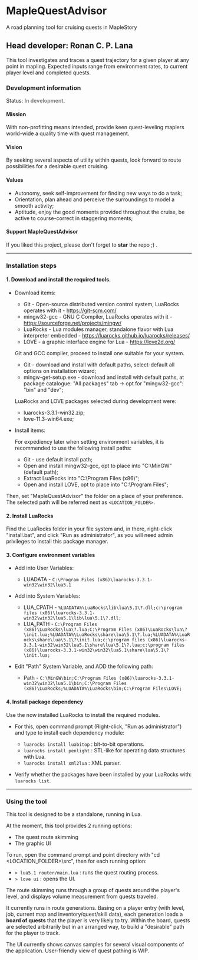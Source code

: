 # MapleQuestAdvisor
 A road planning tool for cruising quests in MapleStory

## Head developer: Ronan C. P. Lana

This tool investigates and traces a quest trajectory for a given player at any point in mapling.
Expected inputs range from environment rates, to current player level and completed quests.

### Development information

Status: <span style="color:grey">__In development__</span>.

#### Mission

With non-profitting means intended, provide keen quest-leveling maplers world-wide a quality time with quest management.

#### Vision

By seeking several aspects of utility within quests, look forward to route possibilities for a desirable quest cruising.

#### Values

* Autonomy, seek self-improvement for finding new ways to do a task;
* Orientation, plan ahead and perceive the surroundings to model a smooth activity;
* Aptitude, enjoy the good moments provided throughout the cruise, be active to course-correct in staggering moments;

#### Support MapleQuestAdvisor

If you liked this project, please don't forget to __star__ the repo ;) .

---
### Installation steps

#### 1. Download and install the required tools.

  + Download items:

    * Git - Open-source distributed version control system, LuaRocks operates with it - https://git-scm.com/
    * mingw32-gcc - GNU C Compiler, LuaRocks operates with it - https://sourceforge.net/projects/mingw/
    * LuaRocks - Lua modules manager, standalone flavor with Lua interpreter embedded - https://luarocks.github.io/luarocks/releases/
    * LOVE - a graphic interface engine for Lua - https://love2d.org/

    Git and GCC compiler, proceed to install one suitable for your system.

    * Git - download and install with default paths, select-default all options on installation wizard;
    * mingw-get-setup.exe - download and install with default paths, at package catalogue: "All packages" tab -> opt for "mingw32-gcc": "bin" and "dev";

    LuaRocks and LOVE packages selected during development were:

    * luarocks-3.3.1-win32.zip;
    * love-11.3-win64.exe;

  + Install items:

    For expediency later when setting environment variables, it is recommended to use the following install paths:

    * Git - use default install path;
    * Open and install mingw32-gcc, opt to place into "C:\MinGW" (default path);
    * Extract LuaRocks into "C:\Program Files (x86)";
    * Open and install LOVE, opt to place into "C:\Program Files";

  Then, set "MapleQuestAdvisor" the folder on a place of your preference. The selected path will be referred next as `<LOCATION_FOLDER>`.

#### 2. Install LuaRocks

  Find the LuaRocks folder in your file system and, in there, right-click "install.bat", and click "Run as administrator", as you will need admin privileges to install this package manager.

#### 3. Configure environment variables

  + Add into User Variables:
    * LUADATA - `C:\Program Files (x86)\luarocks-3.3.1-win32\win32\lua5.1`

  + Add into System Variables:
    * LUA_CPATH - `%LUADATA%\LuaRocks\lib\lua\5.1\?.dll;c:\program files (x86)\luarocks-3.3.1-win32\win32\lua5.1\lib\lua\5.1\?.dll;`
    * LUA_PATH - `C:\Program Files (x86)\LuaRocks\lua\?.lua;C:\Program Files (x86)\LuaRocks\lua\?\init.lua;%LUADATA%\LuaRocks\share\lua\5.1\?.lua;%LUADATA%\LuaRocks\share\lua\5.1\?\init.lua;c:\program files (x86)\luarocks-3.3.1-win32\win32\lua5.1\share\lua\5.1\?.lua;c:\program files (x86)\luarocks-3.3.1-win32\win32\lua5.1\share\lua\5.1\?\init.lua;`

  + Edit "Path" System Variable, and ADD the following path:
    * Path - `C:\MinGW\bin;C:\Program Files (x86)\luarocks-3.3.1-win32\win32\lua5.1\bin;C:\Program Files (x86)\LuaRocks;%LUADATA%\LuaRocks\bin;C:\Program Files\LOVE;`

#### 4. Install package dependency

Use the now installed LuaRocks to install the required modules.

  + For this, open command prompt (Right-click, "Run as administrator") and type to install each dependency module:
    * `luarocks install luabitop` : bit-to-bit operations.
    * `luarocks install penlight` : STL-like for operating data structures with Lua.
    * `luarocks install xml2lua` : XML parser.

  + Verify whether the packages have been installed by your LuaRocks with: `luarocks list`.

---
### Using the tool

This tool is designed to be a standalone, running in Lua.

At the moment, this tool provides 2 running options:
* The quest route skimming
* The graphic UI

To run, open the command prompt and point directory with "cd <LOCATION_FOLDER>\src", then for each running option:

* `> lua5.1 router/main.lua` : runs the quest routing process.
* `> love ui` : opens the UI.

The route skimming runs through a group of quests around the player's level, and displays volume measurement from quests traveled.

It currently runs in route generations. Basing on a player entry (with level, job, current map and inventory/quest/skill data), each generation loads a __board of quests__ that the player is very likely to try. Within the board, quests are selected arbitrarily but in an arranged way, to build a "desirable" path for the player to track.

The UI currently shows canvas samples for several visual components of the application. User-friendly view of quest pathing is WIP.
